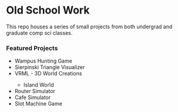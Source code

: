 # Old School Work
This repo houses a series of small projects from both undergrad and graduate comp sci classes.

<h3> Featured Projects </h3>
<ul>
  <li>Wampus Hunting Game</li>
  <li>Sierpinski Triangle Visualizer</li>
  <li>VRML - 3D World Creations</li>
    <ul>
    <li>Island World</li>
    </ul>
  <li>Router Simulator</li>
  <li>Cafe Simulator</li>
  <li>Slot Machine Game</li>
</ul>
